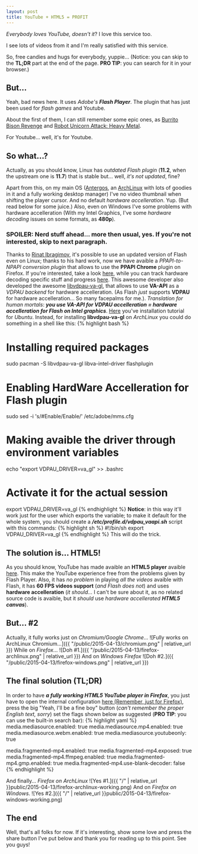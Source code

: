 ```yaml
---
layout: post
title: YouTube + HTML5 = PROFIT
---
```


*Everybody loves YouTube, doesn't it*? I love this service too.

I see lots of videos from it and I'm really satisfied with this service.

So, free candies and hugs for everybody, yuppie...
(Notice: you can skip to the **TL;DR** part at the end of the page.
**PRO TIP**: you can search for it in your browser.)

## But...

Yeah, bad news here. It uses *Adobe's* ***Flash Player***.
The plugin that has just been used for *flash games* and Youtube.

About the first of them, I can still remember some epic ones, as
[Burrito Bison Revenge](http://www.kongregate.com/games/JuicyBeast/burrito-bison-revenge)
and [Robot Unicorn Attack: Heavy Metal](http://games.adultswim.com/robot-unicorn-attack-heavy-metal-twitchy-online-game.html).

For Youtube... well, it's for Youtube.

## So what...?

Actually, as you should know, Linux has *outdated Flash plugin*
(**11.2**, when the upstream one is **11.7**) that is stable but... well,
*it's not updated*, fine?

Apart from this, on my main OS ([Antergos](http://antergos.com), an
[ArchLinux](http://archlinux.org) with lots of goodies in it and a fully working
desktop manager) I've no video thumbnail when shifting the player cursor. And no
 default *hardware accelleration*. Yup. (But read below for some juice.)
Also, even on Windows I've some problems with hardware accelleration (With my
Intel Graphics, I've some *hardware decoding* issues on some formats, as **480p**).

### SPOILER: Nerd stuff ahead... more then usual, yes. If you're not interested, skip to next paragraph.
Thanks to [Rinat Ibragimov](https://github.com/i-rinat/), it's possible to use
an updated version of Flash even on Linux; thanks to his hard work, now we have
avaible a *PPAPI-to-NPAPI conversion plugin* that allows to use the
**PPAPI Chrome** plugin on Firefox.
If you're interested, take a look [here](https://github.com/i-rinat/freshplayerplugin),
while you can track hardware decoding specific stuff and progress
[here](https://github.com/i-rinat/freshplayerplugin/issues/24).
This awesome developer also developed the awesome
[libvdpau-va-gl](https://github.com/i-rinat/libvdpau-va-gl), that allows to use
**VA-API** as a *VDPAU backend* for hardware accelleration.
(As Flash *just* supports **VDPAU** for hardware accelleration... So many
facepalms for me.).
*Translation for human mortals*:
***you use VA-API for VDPAU accelleration = hardware accelleration for Flash on Intel graphics***.
[Here](http://www.webupd8.org/2013/09/adobe-flash-player-hardware.html) you've
installation tutorial for *Ubuntu*.
Instead, for installing **libvdpau-va-gl** on *ArchLinux* you could do something
in a shell like this:
{% highlight bash %}
# Installing required packages
sudo pacman -S libvdpau-va-gl libva-intel-driver flashplugin
# Enabling HardWare Accelleration for Flash plugin
sudo sed -i 's/#Enable/Enable/' /etc/adobe/mms.cfg
# Making avaible the driver through environment variables
echo "export VDPAU_DRIVER=va_gl" >> .bashrc
# Activate it for the actual session
export VDPAU_DRIVER=va_gl
{% endhighlight %}
**Notice**: in this way it'll work just for the user which exports the variable;
to make it default for the whole system, you should create a
***/etc/profile.d/vdpau_vaapi.sh***
script with this commands:
{% highlight sh %}
#!/bin/sh
export VDPAU_DRIVER=va_gl
{% endhighlight %}
This will do the trick.

## The solution is... HTML5!
As you should know, YouTube has made avaible an **HTML5 player** avaible
[here](https://www.youtube.com/html5).
This make the YouTube experience free from the problems given by Flash Player.
Also, it has *no problem* in playing *all the videos* avaible with Flash, it has
**60 FPS videos support** (*and Flash does not*) and uses
**hardware accelleration** (*it should...* I can't be sure about it, as no
related source code is avaible, but it *should* use *hardware accellerated*
***HTML5 canvas***).

## But... #2
Actually, it fully works just on *Chromium/Google Chrome*...
![Fully works on ArchLinux Chromium...]({{ "/public/2015-04-13/chromium.png" | relative_url }})
While on *Firefox*...
![Doh #1.]({{ "/public/2015-04-13/firefox-archlinux.png" | relative_url }})
And on *Windows Firefox*
![Doh #2.]({{ "/public/2015-04-13/firefox-windows.png" | relative_url }})

## The final solution (TL;DR)

In order to have ***a fully working HTML5 YouTube player in Firefox***, you just
have to open the internal configuration
[here (Remember, just for  Firefox)](about:config), press the big "Yeah, I'll be
a fine boy" button (*can't remember the proper English text, sorry*) set the
flags shown below as suggested (**PRO TIP**: you can use the built-in search bar):
{% highlight yaml %}
media.mediasource.enabled: true
media.mediasource.mp4.enabled: true
media.mediasource.webm.enabled: true
media.mediasource.youtubeonly: true

media.fragmented-mp4.enabled: true
media.fragmented-mp4.exposed: true
media.fragmented-mp4.ffmpeg.enabled: true
media.fragmented-mp4.gmp.enabled: true
media.fragmented-mp4.use-blank-decoder: false
{% endhighlight %}

And finally...
*Firefox on ArchLinux*
![Yes #1.]({{ "/" | relative_url }}public/2015-04-13/firefox-archlinux-working.png)
And on *Firefox on Windows*.
![Yes #2.]({{ "/" | relative_url }}public/2015-04-13/firefox-windows-working.png)

## The end
Well, that's all folks for now.
If it's interesting, show some love and press the share button I've put below
and thank you for reading up to this point.
See you guys!
